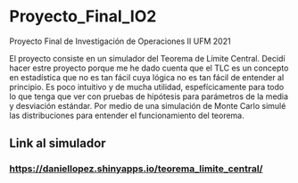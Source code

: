 # Proyecto_Final_IO2
Proyecto Final de Investigación de Operaciones II UFM 2021

El proyecto consiste en un simulador del Teorema de Límite Central. Decidí hacer estre proyecto porque me he dado cuenta que el TLC es un concepto en estadística que no es tan fácil cuya lógica no es tan fácil de entender al principio. Es poco intuitivo y de mucha utilidad, espefícicamente para todo lo que tenga que ver con pruebas de hipótesis para parámetros de la media y desviación estándar. Por medio de una simulación de Monte Carlo simulé las distribuciones para entender el funcionamiento del teorema.

## Link al simulador
### **https://daniellopez.shinyapps.io/teorema_limite_central/**
